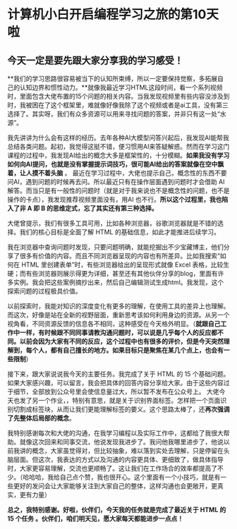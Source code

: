 # 计算机小白开启编程学习之旅的第10天啦

## 今天一定是要先跟大家分享我的学习感受！

**我们的学习思路很容易被当下的认知所束缚，所以一定要保持觉察，多拓展自己的认知边界和惯性动力。**就像我最近学习HTML这段时间，看一个系列视频时，里面包含大佬布置的15个问题的相关内容。当我发现视频里有些内容没涉及到时，我被困在了这个框架里，难就像好像我除了这个视频或者是ai工具，没有第三选择了。其实呀，我们有众多资源可以用来寻找问题的答案，并非只有这一处“水源”。

我先讲讲为什么会有这样的经历。去年各种AI大模型问答兴起后，我发现AI能帮我总结各类问题。起初，我觉得这挺不错，便习惯用AI来答疑解惑。然而在学习这门课程的过程中，我发现AI给出的概念大多是框架性的，十分模糊。**如果我没有学习如何向AI提问，也就是没有掌握提示词技巧，很可能AI给出的答案就像在空中飘着，让人摸不着头脑** 。 最近在学习过程中，大佬也提示自己，概念性的东西不要问AI，遇到问题的时候再去问。所以最近只有在操作层面遇到问题时才会借助 AI 解答。而当只是有一般性的问题时（就是对于我来说也不是概念性的问题，也不是操作的卡点），我发现推荐视频里面没有，用AI 也不行。**所以这个过程里，我也陷入了非 A 即 B 的思维定式，忘了其实还有第三种选择。**

大佬曾提示，我们有很多工具可用，比如各种浏览器，谷歌浏览器就是不错的选择。我们的核心目标是全面了解 HTML 的基础信息，如此才能推进后续学习。

我在浏览器中查询问题时发现，只要问题明确，就能挖掘出不少宝藏博主，他们分享了很多有价值的内容。而且不同浏览器呈现的内容也有所差异。比如我搜索“如何在 HTML 里创建表单”时，有些浏览器给出的呈现形式就像 Excel 表格，比较生硬；而有些浏览器则展示得更为详细，甚至还有其他伙伴分享的blog，里面有许多实例。我会把这些案例摘抄出来，然后自己编辑测试生成html。我发现，这个探索问题的过程极具价值。

以前探索时，我能对知识的深度变化有更多的理解，在使用工具的差异上也理解。而这次，好像是站在全新的视野层面，重新思考该如何利用身边的资源。从另一个视角看，不同资源反馈的信息各不相同，这种感受在今天格外明显。（**就跟自己工作中一样，有时候跟不同同事请教沟通问题时，可以说是几乎每个人的反应都不同。以前会因为大家有不同的反应，这个过程中也有很多的评价，但是今天突然理解到，每个人，都有自己擅长的地方。如果目标只是聚焦在某几个点上，也会有一些限制**）

接下来，跟大家说说我今天的主要任务。我完成了关于 HTML 的 15 个基础问题。如果大家感兴趣，可以留言，我会把具体的回答内容分享给大家。由于这些内容过于细节，全部放到公众号里会使信息量过大，所以暂不发布在公众号上。 大佬今天也发了另一个作业，，特别有意思，就是关于识别界面标签。怎样把一个页面识别切割成标签块，从而让我们更能理解标签的要义。这个思路太棒了，还**再次强调了先整体后局部的概念**。

我特别感谢每次和大佬的沟通，在我学习编程以及实际工作中，这都给了我很大帮助。就像这次回来和同事交流，他说发现我进步了。我问他我哪里进步了，他说以前我讲的概念，大家虽觉得对，但比较抽象，难以落到实处去理解，只是停留在头脑层面。但这次，我表达的方式以及沟通的内容更具体、更细致了，做具体指导时，大家更容易理解，交流也更顺畅了。这让我们在工作场合的效率都提高了不少。（哈哈哈，我给自己点个赞，我也很开心。这个里面有一个小技巧，就是有一些更好的发问会让大家能够关注到大家自己的整体，这样沟通也会更敞开，更真实，更有力量）

**总之，我特别感谢。好啦，伙伴们，今天我的任务就是完成了最近关于 HTML 的 15 个任务 。伙伴们，咱们明天见，愿大家每天都能进步一点点！**